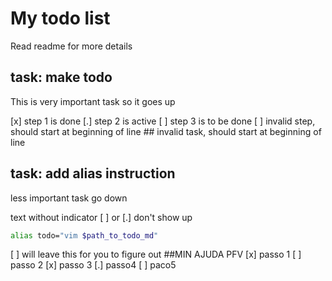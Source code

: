 # My todo list

Read readme for more details

## task: make todo

This is very important task so it goes up

[x] step 1 is done
[.] step 2 is active
[ ] step 3 is to be done
    [ ] invalid step, should start at beginning of line
    ## invalid task, should start at beginning of line

## task: add alias instruction

less important task go down

text without indicator [ ] or [.] don't show up

```bash
alias todo="vim $path_to_todo_md"
```

[ ] will leave this for you to figure out
##MIN AJUDA PFV
[x] passo 1
[ ] passo 2
[x] passo 3
[.] passo4
[ ] paco5
